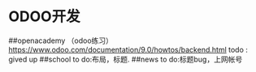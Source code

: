 # ODOO开发
##openacademy （odoo练习）
https://www.odoo.com/documentation/9.0/howtos/backend.html
todo : gived up
##school
to do:布局，标题.
##news
to do:标题bug，上网帐号
